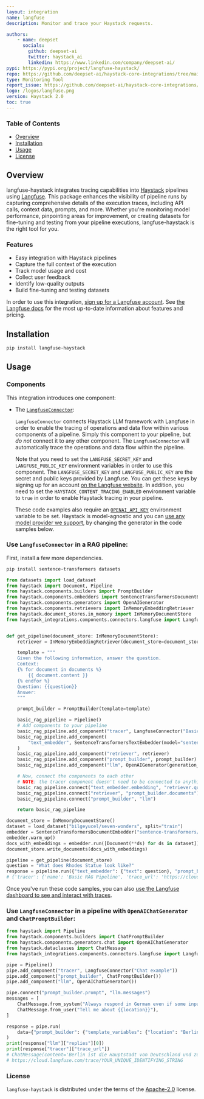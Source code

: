 ```yaml
---
layout: integration
name: langfuse
description: Monitor and trace your Haystack requests.

authors:
    - name: deepset
      socials:
        github: deepset-ai
        twitter: haystack_ai
        linkedin: https://www.linkedin.com/company/deepset-ai/
pypi: https://pypi.org/project/langfuse-haystack/
repo: https://github.com/deepset-ai/haystack-core-integrations/tree/main/integrations/langfuse
type: Monitoring Tool
report_issue: https://github.com/deepset-ai/haystack-core-integrations/issues
logo: /logos/langfuse.png
version: Haystack 2.0
toc: true
---
```

### **Table of Contents**
- [Overview](#overview)
- [Installation](#installation)
- [Usage](#usage)
- [License](#license)

## Overview

langfuse-haystack integrates tracing capabilities into [Haystack](https://github.com/deepset-ai/haystack) pipelines using [Langfuse](https://langfuse.com/). This package enhances the visibility of pipeline runs by capturing comprehensive details of the execution traces, including API calls, context data, prompts, and more. Whether you're monitoring model performance, pinpointing areas for improvement, or creating datasets for fine-tuning and testing from your pipeline executions, langfuse-haystack is the right tool for you.

### Features

- Easy integration with Haystack pipelines
- Capture the full context of the execution
- Track model usage and cost
- Collect user feedback
- Identify low-quality outputs
- Build fine-tuning and testing datasets

In order to use this integration, [sign up for a Langfuse account](https://langfuse.com/). See [the Langfuse docs](https://langfuse.com/docs) for the most up-to-date information about features and pricing. 

## Installation

```bash
pip install langfuse-haystack
```

## Usage
### Components
This integration introduces one component:

- The [`LangfuseConnector`](https://docs.haystack.deepset.ai/docs/langfuseconnector): 
  
    `LangfuseConnector` connects Haystack LLM framework with Langfuse in order to enable the tracing of operations
    and data flow within various components of a pipeline.
    Simply this component to your pipeline, but *do not* connect it to any other component. The `LangfuseConnector`
    will automatically trace the operations and data flow within the pipeline.

    Note that you need to set the `LANGFUSE_SECRET_KEY` and `LANGFUSE_PUBLIC_KEY` environment variables in order
    to use this component. The `LANGFUSE_SECRET_KEY` and `LANGFUSE_PUBLIC_KEY` are the secret and public keys provided
    by Langfuse. You can get these keys by signing up for an account [on the Langfuse website](https://langfuse.com/).
    In addition, you need to set the `HAYSTACK_CONTENT_TRACING_ENABLED` environment variable to `true` in order to
    enable Haystack tracing in your pipeline.

    These code examples also require an [`OPENAI_API_KEY`](https://help.openai.com/en/articles/4936850-where-do-i-find-my-openai-api-key) environment variable to be set. Haystack is model-agnostic and you can [use any model provider we support](https://docs.haystack.deepset.ai/docs/generators), by changing the generator in the code samples below.

### Use `LangfuseConnector` in a RAG pipeline:

First, install a few more dependencies.
```bash
pip install sentence-transformers datasets
```
```python
from datasets import load_dataset
from haystack import Document, Pipeline
from haystack.components.builders import PromptBuilder
from haystack.components.embedders import SentenceTransformersDocumentEmbedder, SentenceTransformersTextEmbedder
from haystack.components.generators import OpenAIGenerator
from haystack.components.retrievers import InMemoryEmbeddingRetriever
from haystack.document_stores.in_memory import InMemoryDocumentStore
from haystack_integrations.components.connectors.langfuse import LangfuseConnector


def get_pipeline(document_store: InMemoryDocumentStore):
    retriever = InMemoryEmbeddingRetriever(document_store=document_store, top_k=2)

    template = """
    Given the following information, answer the question.
    Context:
    {% for document in documents %}
        {{ document.content }}
    {% endfor %}
    Question: {{question}}
    Answer:
    """

    prompt_builder = PromptBuilder(template=template)

    basic_rag_pipeline = Pipeline()
    # Add components to your pipeline
    basic_rag_pipeline.add_component("tracer", LangfuseConnector("Basic RAG Pipeline"))
    basic_rag_pipeline.add_component(
        "text_embedder", SentenceTransformersTextEmbedder(model="sentence-transformers/all-MiniLM-L6-v2")
    )
    basic_rag_pipeline.add_component("retriever", retriever)
    basic_rag_pipeline.add_component("prompt_builder", prompt_builder)
    basic_rag_pipeline.add_component("llm", OpenAIGenerator(generation_kwargs={"n": 2}))

    # Now, connect the components to each other
    # NOTE: the tracer component doesn't need to be connected to anything in order to work
    basic_rag_pipeline.connect("text_embedder.embedding", "retriever.query_embedding")
    basic_rag_pipeline.connect("retriever", "prompt_builder.documents")
    basic_rag_pipeline.connect("prompt_builder", "llm")

    return basic_rag_pipeline

document_store = InMemoryDocumentStore()
dataset = load_dataset("bilgeyucel/seven-wonders", split="train")
embedder = SentenceTransformersDocumentEmbedder("sentence-transformers/all-MiniLM-L6-v2")
embedder.warm_up()
docs_with_embeddings = embedder.run([Document(**ds) for ds in dataset]).get("documents") or []  # type: ignore
document_store.write_documents(docs_with_embeddings)

pipeline = get_pipeline(document_store)
question = "What does Rhodes Statue look like?"
response = pipeline.run({"text_embedder": {"text": question}, "prompt_builder": {"question": question}})
# {'tracer': {'name': 'Basic RAG Pipeline', 'trace_url': 'https://cloud.langfuse.com/trace/3d52b8cc-87b6-4977-8927-5e9f3ff5b1cb'}, 'llm': {'replies': ['The Rhodes Statue was described as being about 105 feet tall, with iron tie bars and brass plates forming the skin. It was built on a white marble pedestal near the Rhodes harbour entrance. The statue was filled with stone blocks as construction progressed.', 'The Rhodes Statue was described as being about 32 meters (105 feet) tall, built with iron tie bars, brass plates for skin, and filled with stone blocks. It stood on a 15-meter-high white marble pedestal near the Rhodes harbor entrance.'], 'meta': [{'model': 'gpt-4o-mini', 'index': 0, 'finish_reason': 'stop', 'usage': {'completion_tokens': 100, 'prompt_tokens': 453, 'total_tokens': 553}}, {'model': 'gpt-4o-mini', 'index': 1, 'finish_reason': 'stop', 'usage': {'completion_tokens': 100, 'prompt_tokens': 453, 'total_tokens': 553}}]}}
```

Once you've run these code samples, you can also [use the Langfuse dashboard to see and interact with traces](https://langfuse.com/docs/demo).

### Use `LangfuseConnector` in a pipeline with `OpenAIChatGenerator` and `ChatPromptBuilder`:

```python
from haystack import Pipeline
from haystack.components.builders import ChatPromptBuilder
from haystack.components.generators.chat import OpenAIChatGenerator
from haystack.dataclasses import ChatMessage
from haystack_integrations.components.connectors.langfuse import LangfuseConnector

pipe = Pipeline()
pipe.add_component("tracer", LangfuseConnector("Chat example"))
pipe.add_component("prompt_builder", ChatPromptBuilder())
pipe.add_component("llm", OpenAIChatGenerator())

pipe.connect("prompt_builder.prompt", "llm.messages")
messages = [
    ChatMessage.from_system("Always respond in German even if some input data is in other languages."),
    ChatMessage.from_user("Tell me about {{location}}"),
]

response = pipe.run(
    data={"prompt_builder": {"template_variables": {"location": "Berlin"}, "template": messages}}
)
print(response["llm"]["replies"][0])
print(response["tracer"]["trace_url"])
# ChatMessage(content='Berlin ist die Hauptstadt von Deutschland und zugleich eines der bekanntesten kulturellen Zentren Europas. Die Stadt hat eine faszinierende Geschichte, die bis in die Zeiten des Zweiten Weltkriegs und des Kalten Krieges zurückreicht. Heute ist Berlin für seine vielfältige Kunst- und Musikszene, seine historischen Stätten wie das Brandenburger Tor und die Berliner Mauer sowie seine lebendige Street-Food-Kultur bekannt. Berlin ist auch für seine grünen Parks und Seen beliebt, die den Bewohnern und Besuchern Raum für Erholung bieten.', role=<ChatRole.ASSISTANT: 'assistant'>, name=None, meta={'model': 'gpt-4o-mini', 'index': 0, 'finish_reason': 'stop', 'usage': {'completion_tokens': 137, 'prompt_tokens': 29, 'total_tokens': 166}})
# https://cloud.langfuse.com/trace/YOUR_UNIQUE_IDENTIFYING_STRING
```

### License

`langfuse-haystack` is distributed under the terms of the [Apache-2.0](https://spdx.org/licenses/Apache-2.0.html) license.
